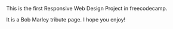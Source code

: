 This is the first Responsive Web Design Project in freecodecamp.

It is a Bob Marley tribute page. I hope you enjoy!
